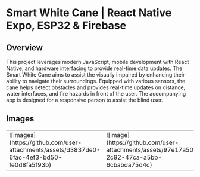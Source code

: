 # Smart White Cane | React Native Expo, ESP32 & Firebase

## Overview

This project leverages modern JavaScript, mobile development with React Native, and hardware interfacing to provide real-time data updates. The Smart White Cane aims to assist the visually impaired by enhancing their ability to navigate their surroundings. Equipped with various sensors, the cane helps detect obstacles and provides real-time updates on distance, water interfaces, and fire hazards in front of the user. The accompanying app is designed for a responsive person to assist the blind user.

## Images





<table>
  <tr>
    <td>![images](https://github.com/user-attachments/assets/d3837de0-6fac-4ef3-bd50-fe0d8fa5f93b)</td>
    <td>![image](https://github.com/user-attachments/assets/97e17a50-2c92-47ca-a5bb-6cbabda75d4c)</td>
  </tr>
</table>
